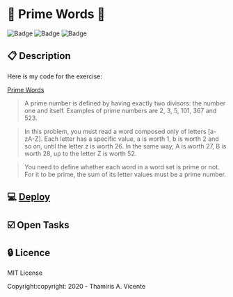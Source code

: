 #  :abcd: Prime Words :1234:

![Badge](https://img.shields.io/static/v1?label=Status&message=Conclued&color=brigthgreen&style=flat&logo=STATUS)
![Badge](https://img.shields.io/static/v1?label=Licence&message=MIT&color=blueviolet&style=flat&logo=MIT)
![Badge](https://img.shields.io/static/v1?label=Language&message=JavaScript&color=yellow&style=flat&logo=Javascript)

## :clipboard: Description

<p> Here is my code for the exercise: </p>

[Prime Words](http://dojopuzzles.com/problems/palavras-primas/#)

> A prime number is defined by having exactly two divisors: the number one and itself. Examples of prime numbers are 2, 3, 5, 101, 367 and 523.

> In this problem, you must read a word composed only of letters [a-zA-Z]. Each letter has a specific value, a is worth 1, b is worth 2 and so on, until the letter z is worth 26. In the same way, A is worth 27, B is worth 28, up to the letter Z is worth 52.

>You need to define whether each word in a word set is prime or not. For it to be prime, the sum of its letter values must be a prime number.

## :computer: [Deploy](https://thamiavicente.github.io/logic_programming/prime_words/prime_words.html)

## :ballot_box_with_check: Open Tasks

## :lock: Licence

<p>MIT License</p>
<p>Copyright:copyright: 2020 - Thamiris A. Vicente</p>
